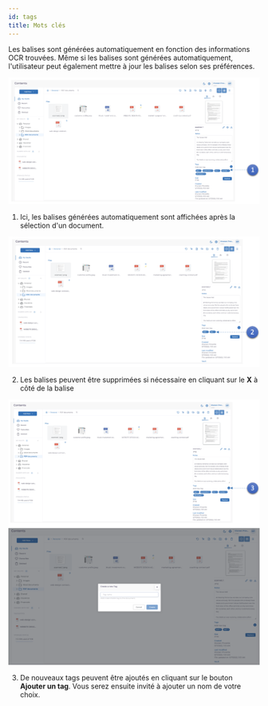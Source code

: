 ```yaml
---
id: tags
title: Mots clés
---
```


Les balises sont générées automatiquement en fonction des informations OCR trouvées. Même si les balises sont générées automatiquement, l'utilisateur peut également mettre à jour les balises selon ses préférences.

![upload](../static/img/tag-auto.png)

1. Ici, les balises générées automatiquement sont affichées après la sélection d'un document.

![upload](../static/img/tag-remove.png)

2. Les balises peuvent être supprimées si nécessaire en cliquant sur le **X** à côté de la balise

![upload](../static/img/tag-add.png)
![upload](../static/img/tag-name.png)

3. De nouveaux tags peuvent être ajoutés en cliquant sur le bouton **Ajouter un tag**. Vous serez ensuite invité à ajouter un nom de votre choix.
